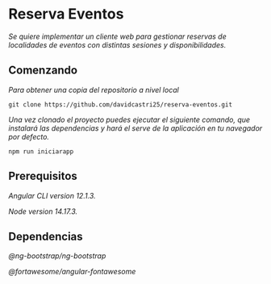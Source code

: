 # Reserva Eventos

_Se quiere implementar un cliente web para gestionar reservas de localidades de eventos con distintas sesiones y disponibilidades._

## Comenzando

_Para obtener una copia del repositorio a nivel local_

```
git clone https://github.com/davidcastri25/reserva-eventos.git
```

_Una vez clonado el proyecto puedes ejecutar el siguiente comando, que instalará las dependencias y hará el serve de la aplicación en tu navegador por defecto._

```
npm run iniciarapp
```
## Prerequisitos

_Angular CLI version 12.1.3._

_Node version 14.17.3._
## Dependencias

_@ng-bootstrap/ng-bootstrap_

_@fortawesome/angular-fontawesome_